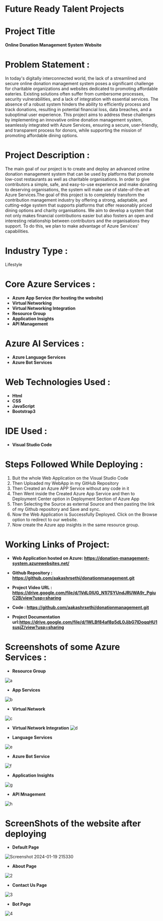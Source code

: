
# Future Ready Talent Projects

# Project Title

**Online Donation Management System Website**

# Problem Statement :
In today's digitally interconnected world, the lack of a streamlined and secure online donation management system poses a significant challenge for charitable organizations and websites dedicated to promoting affordable eateries. Existing solutions often suffer from cumbersome processes, security vulnerabilities, and a lack of integration with essential services. The absence of a robust system hinders the ability to efficiently process and track donations, resulting in potential financial loss, data breaches, and a suboptimal user experience. This project aims to address these challenges by implementing an innovative online donation management system, seamlessly integrated with Azure Services, ensuring a secure, user-friendly, and transparent process for donors, while supporting the mission of promoting affordable dining options.

# Project Description :

The main goal of our project is to create and deploy an advanced online donation management system that can be used by platforms that promote low-cost restaurants as well as charitable organisations. In order to give contributors a simple, safe, and easy-to-use experience and make donating to deserving organisations, the system will make use of state-of-the-art Azure Services.The goal of this project is to completely transform the contribution management industry by offering a strong, adaptable, and cutting-edge system that supports platforms that offer reasonably priced dining options and charity organisations. We aim to develop a system that not only makes financial contributions easier but also fosters an open and interesting relationship between contributors and the organisations they support. To do this, we plan to make advantage of Azure Services' capabilities.

# Industry Type :

Lifestyle

# Core Azure Services :

- **Azure App Service (for hosting the website)**
- **Virtual Networking**
- **Virtual Networking Integration**
- **Resource Group**
- **Application Insights**
- **API Management**

# Azure AI Services :

- **Azure Language Services** 
- **Azure Bot Services**

# Web Technologies Used :
- **Html**
-	**CSS**
- **JavaScript**
-	**Bootstrap3**

# IDE Used :

- **Visual Studio Code**

# Steps Followed While Deploying :
1. Buit the whole Web Application on the Visual Studio Code
2. Then Uploaded my WebApp in my GitHub Repository
3. Then Created an Azure APP Service without any code in it
4. Then Went inside the Created Azure App Service and then to Deployment Center option in Deployment Section of Azure App
5. Then Selecting the Source as external Source and then pasting the link of my Github repository and Save and sync.
6. Now the Web Application is Successfully Deployed. Click on the Browse option to redirect to our website.
7. Now create the Azure app insights in the same resource group.

# Working Links of Project:

- **Web Application hosted on Azure: https://donation-management-system.azurewebsites.net/**
  
- **Github Repository : https://github.com/aakashrsethi/donationmanagement.git**

- **Project Video URL : https://drive.google.com/file/d/1VdL0lUG_N1l7SYUndJRUWA9r_PgiuC2B/view?usp=sharing**
  
- **Code : https://github.com/aakashrsethi/donationmanagement.git**
  
- **Project Documentation url:https://drive.google.com/file/d/1WLBf84af8p5dL0JjbG7IDoqqHU1susjZ/view?usp=sharing** 









# Screenshots of some Azure Services :

- **Resource Group**
  
![a](https://github.com/aakashrsethi/vaibhavi/assets/110621778/d02bcfe5-f924-4f3a-a682-b2314d99c069)

- **App Services**
  
![b](https://github.com/aakashrsethi/vaibhavi/assets/110621778/ee13c9d0-996f-40b7-953b-16ba75e3b23b)

- **Virtual Network**
  
![c](https://github.com/aakashrsethi/vaibhavi/assets/110621778/e98f0a16-ed23-473c-98d8-e33e7b50dd75)

- **Virtual Network Integration**
![d](https://github.com/aakashrsethi/vaibhavi/assets/110621778/7c54b88b-8958-4676-b329-9e26e2ff675d)

- **Language Services**
  
![e](https://github.com/aakashrsethi/vaibhavi/assets/110621778/e34d80cf-576b-467a-a1a2-75251233a4cb)

- **Azure Bot Service**
  
![f](https://github.com/aakashrsethi/vaibhavi/assets/110621778/6cd1ff83-a625-4800-a060-7ce7ceb177f5)

- **Application Insights**
  
![g](https://github.com/aakashrsethi/vaibhavi/assets/110621778/f0207479-020e-49e8-bbfa-03fcb0557917)

- **API Mnagement**
  
![h](https://github.com/aakashrsethi/vaibhavi/assets/110621778/16588a49-8f88-4e8e-a4ff-7e29e837cc23)


# ScreenShots of the website after deploying 

- **Default Page**

![Screenshot 2024-01-19 215330](https://github.com/aakashrsethi/vaibhavi/assets/110621778/710bcbec-2aa1-42d1-b203-be8b3103716d)

- **About Page**

![2](https://github.com/aakashrsethi/vaibhavi/assets/110621778/a13d6871-7489-4c2c-b573-1f45b888a58e)

- **Contact Us Page**

![3](https://github.com/aakashrsethi/vaibhavi/assets/110621778/c202c8f2-7a8a-4954-a452-87eb6fe16d77)

- **Bot Page**

![4](https://github.com/aakashrsethi/vaibhavi/assets/110621778/0671ba56-7145-48b7-8d29-7d2eeda44391)


















